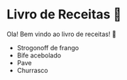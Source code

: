 # Livro de Receitas :book:

Ola! Bem vindo ao livro de receitas! :walking:

- Strogonoff de frango
- Bife acebolado
- Pave
- Churrasco



